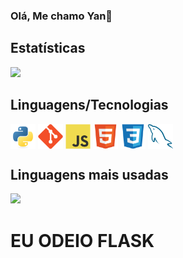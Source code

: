### Olá, Me chamo Yan🤠

## Estatísticas
<div>
    <img height="180px" src="https://github-readme-stats.vercel.app/api?username=Carlos-Yan0&show_icons=true&theme=dark&include_all_commits=true&count_private=true"/>
</div>

## Linguagens/Tecnologias

<div style="display: inline_block">
    <img align="center" alt="Python" height="40" width="40" src="https://raw.githubusercontent.com/devicons/devicon/master/icons/python/python-original.svg">
    <img align="center" alt="Git" height="40" width="40" src="https://raw.githubusercontent.com/devicons/devicon/master/icons/git/git-original.svg">
    <img align="center" alt="JavaScript" height="40" width="40" src="https://raw.githubusercontent.com/devicons/devicon/master/icons/javascript/javascript-original.svg">
    <img align="center" alt="Html5" height="40" width="40" src="https://raw.githubusercontent.com/devicons/devicon/master/icons/html5/html5-original.svg">
    <img align="center" alt="Css3" height="40" width="40" src="https://raw.githubusercontent.com/devicons/devicon/master/icons/css3/css3-original.svg">
    <img align="center" alt="SQL" height="40" width="40" src="https://raw.githubusercontent.com/devicons/devicon/master/icons/mysql/mysql-original.svg">
</div>

## Linguagens mais usadas
<div>
  <img height="180px" src="https://github-readme-stats.vercel.app/api/top-langs/?username=Carlos-Yan0&layout=compact&langs_count=6&theme=dark"/>
</div>
<div>
<h1>EU ODEIO FLASK</h1>
</div>